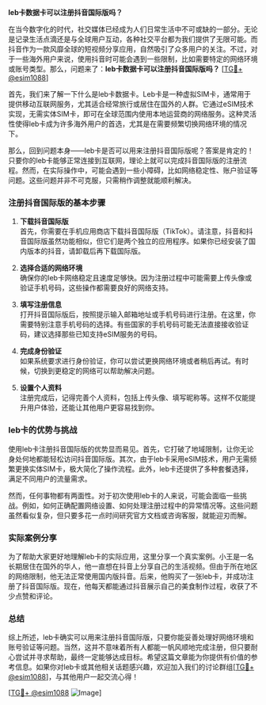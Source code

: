 **leb卡数据卡可以注册抖音国际版吗？**

在当今数字化的时代，社交媒体已经成为人们日常生活中不可或缺的一部分。无论是记录生活点滴还是与全球用户互动，各种社交平台都为我们提供了无限可能。而抖音作为一款风靡全球的短视频分享应用，自然吸引了众多用户的关注。不过，对于一些海外用户来说，使用抖音时可能会遇到一些限制，比如需要特定的网络环境或账号类型。那么，问题来了：**leb卡数据卡可以注册抖音国际版吗？** [[TG💪+ @esim1088](https://t.me/s/esim1088)]

首先，我们来了解一下什么是leb卡数据卡。Leb卡是一种虚拟SIM卡，通常用于提供移动互联网服务，尤其适合经常旅行或居住在国外的人群。它通过eSIM技术实现，无需实体SIM卡，即可在全球范围内使用本地运营商的网络服务。这种灵活性使得leb卡成为许多海外用户的首选，尤其是在需要频繁切换网络环境的情况下。

那么，回到问题本身——leb卡是否可以用来注册抖音国际版呢？答案是肯定的！只要你的leb卡能够正常连接到互联网，理论上就可以完成抖音国际版的注册流程。然而，在实际操作中，可能会遇到一些小障碍，比如网络稳定性、账户验证等问题。这些问题并非不可克服，只需稍作调整就能顺利解决。

### 注册抖音国际版的基本步骤

1. **下载抖音国际版**  
   首先，你需要在手机应用商店下载抖音国际版（TikTok）。请注意，抖音和抖音国际版虽然功能相似，但它们是两个独立的应用程序。如果你已经安装了国内版本的抖音，请卸载后再下载国际版。

2. **选择合适的网络环境**  
   确保你的leb卡网络稳定且速度足够快。因为注册过程中可能需要上传头像或验证手机号码，这些操作都需要良好的网络支持。

3. **填写注册信息**  
   打开抖音国际版后，按照提示输入邮箱地址或手机号码进行注册。在这里，你需要特别注意手机号码的选择。有些国家的手机号码可能无法直接接收验证码，建议选择那些已知支持eSIM服务的号码。

4. **完成身份验证**  
   如果系统要求进行身份验证，你可以尝试更换网络环境或者稍后再试。有时候，切换到更稳定的网络可以帮助解决问题。

5. **设置个人资料**  
   注册完成后，记得完善个人资料，包括上传头像、填写昵称等。这样不仅能提升用户体验，还能让其他用户更容易找到你。

### leb卡的优势与挑战

使用leb卡注册抖音国际版的优势显而易见。首先，它打破了地域限制，让你无论身处何地都能轻松访问抖音国际版。其次，由于leb卡采用eSIM技术，用户无需频繁更换实体SIM卡，极大简化了操作流程。此外，leb卡还提供了多种套餐选择，满足不同用户的流量需求。

然而，任何事物都有两面性。对于初次使用leb卡的人来说，可能会面临一些挑战。例如，如何正确配置网络设置、如何处理注册过程中的异常情况等。这些问题虽然看似复杂，但只要多花一点时间研究官方文档或咨询客服，就能迎刃而解。

### 实际案例分享

为了帮助大家更好地理解leb卡的实际应用，这里分享一个真实案例。小王是一名长期居住在国外的华人，他一直想在抖音上分享自己的生活视频。但由于所在地区的网络限制，他无法正常使用国内版抖音。后来，他购买了一张leb卡，并成功注册了抖音国际版。现在，他每天都能通过抖音展示自己的美食制作过程，收获了不少点赞和评论。

### 总结

综上所述，leb卡确实可以用来注册抖音国际版，只要你能妥善处理好网络环境和账号验证等问题。当然，这并不意味着所有人都能一帆风顺地完成注册，但只要耐心尝试并寻求帮助，最终一定能够达成目标。希望这篇文章能为你提供有价值的参考信息。如果你对leb卡或其他相关话题感兴趣，欢迎加入我们的讨论群组[[TG💪+ @esim1088](https://t.me/s/esim1088)]，与其他用户一起交流心得！

[[TG💪+ @esim1088](https://t.me/s/esim1088) ![Image](https://i.postimg.cc/4NQfJmqS/Snipaste-2025-05-13-00-14-12.png)]